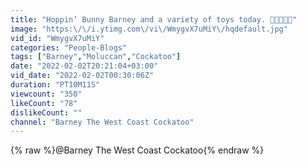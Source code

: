 ```yaml
---
title: "Hoppin’ Bunny Barney and a variety of toys today. 🦖🐇🧡🧡🧡"
image: "https:\/\/i.ytimg.com\/vi\/WmygvX7uMiY\/hqdefault.jpg"
vid_id: "WmygvX7uMiY"
categories: "People-Blogs"
tags: ["Barney","Moluccan","Cockatoo"]
date: "2022-02-02T20:21:04+03:00"
vid_date: "2022-02-02T00:30:06Z"
duration: "PT10M11S"
viewcount: "350"
likeCount: "78"
dislikeCount: ""
channel: "Barney The West Coast Cockatoo"
---
```

{% raw %}@Barney The West Coast Cockatoo{% endraw %}
